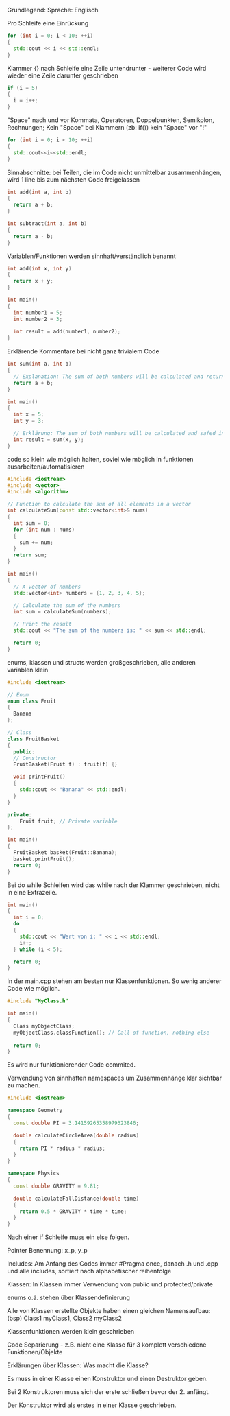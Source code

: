 Grundlegend:
Sprache: Englisch

Pro Schleife eine Einrückung

``` c++
for (int i = 0; i < 10; ++i)
{
  std::cout << i << std::endl;
}
```

Klammer {} nach Schleife eine Zeile untendrunter - weiterer Code wird wieder eine Zeile darunter geschrieben

``` c++
if (i = 5)
{
  i = i++;
}
```

"Space" nach und vor Kommata, Operatoren, Doppelpunkten, Semikolon, Rechnungen; Kein "Space" bei Klammern (zb: if()) kein "Space" vor "!"

``` c++
for (int i = 0; i < 10; ++i)
{
  std::cout<<i<<std::endl;
}
```

Sinnabschnitte: bei Teilen, die im Code nicht unmittelbar zusammenhängen, wird 1 line bis zum nächsten Code freigelassen

``` c++
int add(int a, int b)
{
  return a + b;
}

int subtract(int a, int b)
{
  return a - b;
}
```

Variablen/Funktionen werden sinnhaft/verständlich benannt
``` c++
int add(int x, int y)
{
  return x + y;
}

int main()
{
  int number1 = 5;
  int number2 = 3;
    
  int result = add(number1, number2);
}
```

Erklärende Kommentare bei nicht ganz trivialem Code

``` c++
int sum(int a, int b)
{
  // Explanation: The sum of both numbers will be calculated and returned
  return a + b;
}

int main()
{
  int x = 5;
  int y = 3;

  // Erklärung: The sum of both numbers will be calculated and safed in the variable result
  int result = sum(x, y);
}
```

code so klein wie möglich halten, soviel wie möglich in funktionen ausarbeiten/automatisieren

``` c++
#include <iostream>
#include <vector>
#include <algorithm>

// Function to calculate the sum of all elements in a vector
int calculateSum(const std::vector<int>& nums)
{
  int sum = 0;
  for (int num : nums)
  {
    sum += num;
  }
  return sum;
}

int main()
{
  // A vector of numbers
  std::vector<int> numbers = {1, 2, 3, 4, 5};

  // Calculate the sum of the numbers
  int sum = calculateSum(numbers);

  // Print the result
  std::cout << "The sum of the numbers is: " << sum << std::endl;

  return 0;
}
```

enums, klassen und structs werden großgeschrieben, alle anderen variablen klein

``` c++
#include <iostream>

// Enum 
enum class Fruit
{
  Banana
};

// Class
class FruitBasket
{
  public:
  // Constructor 
  FruitBasket(Fruit f) : fruit(f) {}

  void printFruit()
  {
    std::cout << "Banana" << std::endl;
  }
}

private:
    Fruit fruit; // Private variable
};

int main()
{
  FruitBasket basket(Fruit::Banana);
  basket.printFruit();
  return 0;
}
```

Bei do while Schleifen wird das while nach der Klammer geschrieben, nicht in eine Extrazeile.

``` c++
int main()
{
  int i = 0;
  do
  {
    std::cout << "Wert von i: " << i << std::endl;
    i++;
  } while (i < 5);

  return 0;
}
```

In der main.cpp stehen am besten nur Klassenfunktionen. So wenig anderer Code wie möglich.

``` c++
#include "MyClass.h"

int main()
{
  Class myObjectClass;
  myObjectClass.classFunction(); // Call of function, nothing else
    
  return 0;
}
```

Es wird nur funktionierender Code commited.

Verwendung von sinnhaften namespaces um Zusammenhänge klar sichtbar zu machen.

``` c++
#include <iostream>

namespace Geometry
{
  const double PI = 3.14159265358979323846;

  double calculateCircleArea(double radius)
  {
    return PI * radius * radius;
  }
}

namespace Physics
{
  const double GRAVITY = 9.81;

  double calculateFallDistance(double time)
  {
    return 0.5 * GRAVITY * time * time;
  }
}
```

Nach einer if Schleife muss ein else folgen.

Pointer Benennung: x_p, y_p


Includes:
Am Anfang des Codes immer #Pragma once, danach .h und .cpp und alle includes, sortiert nach alphabetischer reihenfolge

Klassen:
In Klassen immer Verwendung von public und protected/private

enums o.ä. stehen über Klassendefinierung

Alle von Klassen erstellte Objekte haben einen gleichen Namensaufbau: (bsp) Class1 myClass1, Class2 myClass2

Klassenfunktionen werden klein geschrieben

Code Separierung - z.B. nicht eine Klasse für 3 komplett verschiedene Funktionen/Objekte

Erklärungen über Klassen: Was macht die Klasse?

Es muss in einer Klasse einen Konstruktor und einen Destruktor geben.

Bei 2 Konstruktoren muss sich der erste schließen bevor der 2. anfängt.

Der Konstruktor wird als erstes in einer Klasse geschrieben.

